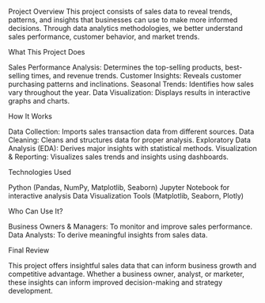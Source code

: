  Project Overview
This project consists of  sales data to reveal trends, patterns, and insights that businesses can use to make more informed decisions. Through data analytics methodologies, we better understand sales performance, customer behavior, and market trends.

 What This Project Does

Sales Performance Analysis: Determines the top-selling products, best-selling times, and revenue trends.
Customer Insights: Reveals customer purchasing patterns and inclinations.
Seasonal Trends: Identifies how sales vary throughout the year.
Data Visualization: Displays results in interactive graphs and charts.

 How It Works 

Data Collection: Imports sales transaction data from different sources.
Data Cleaning: Cleans and structures data for proper analysis.
Exploratory Data Analysis (EDA): Derives major insights with statistical methods.
Visualization & Reporting: Visualizes sales trends and insights using dashboards.

Technologies Used

Python (Pandas, NumPy, Matplotlib, Seaborn)
Jupyter Notebook for interactive analysis
Data Visualization Tools (Matplotlib, Seaborn, Plotly)

Who Can Use It?

Business Owners & Managers: To monitor and improve sales performance.
Data Analysts: To derive meaningful insights from sales data.

 Final Review

This project offers insightful sales data that can inform business growth and competitive advantage. 
Whether a business owner, analyst, or marketer, these insights can inform improved decision-making and strategy development.